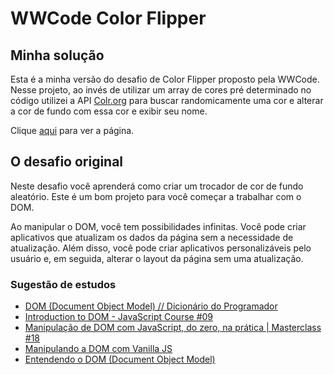 # WWCode Color Flipper

## Minha solução

Esta é a minha versão do desafio de Color Flipper proposto pela WWCode. Nesse projeto, ao invés de utilizar um array de cores pré determinado no código utilizei a API [Colr.org](https://www.colr.org/api.html) para buscar randomicamente uma cor e alterar a cor de fundo com essa cor e exibir seu nome.

Clique [aqui](https://nandapieri.github.io/colorFlipper/) para ver a página.

## O desafio original

Neste desafio você aprenderá como criar um trocador de cor de fundo aleatório. Este é um bom
projeto para você começar a trabalhar com o DOM.

Ao manipular o DOM, você tem possibilidades infinitas. Você pode criar aplicativos que atualizam os
dados da página sem a necessidade de atualização. Além disso, você pode criar aplicativos
personalizáveis pelo usuário e, em seguida, alterar o layout da página sem uma atualização.

### Sugestão de estudos

- [DOM (Document Object Model) // Dicionário do Programador](https://www.youtube.com/watch?v=HOv9CqqAZk0)
- [Introduction to DOM - JavaScript Course #09](https://www.youtube.com/watch?v=WWZX8RWLxIk)
- [Manipulação de DOM com JavaScript, do zero, na prática | Masterclass #18](https://www.youtube.com/watch?v=UftSB4DaRU4)
- [Manipulando a DOM com Vanilla JS](https://www.youtube.com/watch?v=aVB67Y31E4A)
- [Entendendo o DOM (Document Object Model)](https://tableless.com.br/entendendo-o-dom-document-object-model/)
